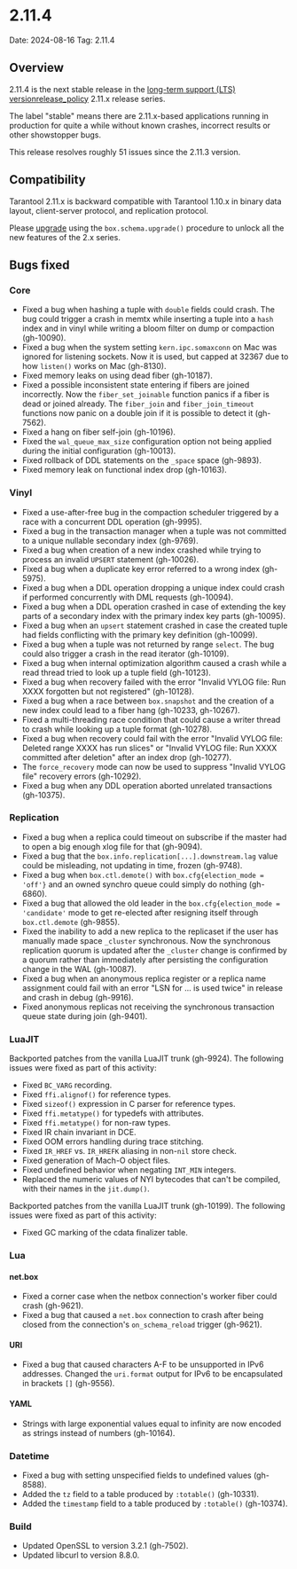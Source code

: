 # 2.11.4

Date: 2024-08-16
Tag: 2.11.4

## Overview

2.11.4 is the next stable release in the [long-term support (LTS)
version][release_policy][release_policy] 2.11.x release series.

The label "stable" means there are 2.11.x-based applications running in
production for quite a while without known crashes, incorrect results or
other showstopper bugs.

This release resolves roughly 51 issues since the 2.11.3 version.

[release_policy]: https://www.tarantool.io/en/doc/latest/release/policy/
[issues]: https://github.com/tarantool/tarantool/issues

## Compatibility

Tarantool 2.11.x is backward compatible with Tarantool 1.10.x in binary data
layout, client-server protocol, and replication protocol.

Please [upgrade][upgrade] using the `box.schema.upgrade()` procedure to unlock
all the new features of the 2.x series.

[upgrade]: https://www.tarantool.io/en/doc/latest/book/admin/upgrades/

## Bugs fixed

### Core

* Fixed a bug when hashing a tuple with `double` fields could crash.
  The bug could trigger a crash in memtx while inserting a tuple into
  a `hash` index and in vinyl while writing a bloom filter on dump or
  compaction (gh-10090).
* Fixed a bug when the system setting `kern.ipc.somaxconn` on Mac was ignored
  for listening sockets. Now it is used, but capped at 32367 due to how
  `listen()` works on Mac (gh-8130).
* Fixed memory leaks on using dead fiber (gh-10187).
* Fixed a possible inconsistent state entering if fibers are joined incorrectly.
  Now the `fiber_set_joinable` function panics if a fiber is dead or joined
  already. The `fiber_join` and `fiber_join_timeout` functions now panic on a
  double join if it is possible to detect it (gh-7562).
* Fixed a hang on fiber self-join (gh-10196).
* Fixed the `wal_queue_max_size` configuration option not being applied during
  the initial configuration (gh-10013).
* Fixed rollback of DDL statements on the `_space` space (gh-9893).
* Fixed memory leak on functional index drop (gh-10163).


### Vinyl

* Fixed a use-after-free bug in the compaction scheduler triggered by a race
  with a concurrent DDL operation (gh-9995).
* Fixed a bug in the transaction manager when a tuple was not committed to
  a unique nullable secondary index (gh-9769).
* Fixed a bug when creation of a new index crashed while trying to process
  an invalid `UPSERT` statement (gh-10026).
* Fixed a bug when a duplicate key error referred to a wrong index (gh-5975).
* Fixed a bug when a DDL operation dropping a unique index could crash
  if performed concurrently with DML requests (gh-10094).
* Fixed a bug when a DDL operation crashed in case of extending the key parts
  of a secondary index with the primary index key parts (gh-10095).
* Fixed a bug when an `upsert` statement crashed in case the created tuple had
  fields conflicting with the primary key definition (gh-10099).
* Fixed a bug when a tuple was not returned by range `select`. The bug could
  also trigger a crash in the read iterator (gh-10109).
* Fixed a bug when internal optimization algorithm caused a crash while a read
  thread tried to look up a tuple field (gh-10123).
* Fixed a bug when recovery failed with the error "Invalid VYLOG file: Run XXXX
  forgotten but not registered" (gh-10128).
* Fixed a bug when a race between `box.snapshot` and the creation of a new
  index could lead to a fiber hang (gh-10233, gh-10267).
* Fixed a multi-threading race condition that could cause a writer thread to
  crash while looking up a tuple format (gh-10278).
* Fixed a bug when recovery could fail with the error "Invalid VYLOG file:
  Deleted range XXXX has run slices" or "Invalid VYLOG file: Run XXXX committed
  after deletion" after an index drop (gh-10277).
* The `force_recovery` mode can now be used to suppress "Invalid VYLOG file"
  recovery errors (gh-10292).
* Fixed a bug when any DDL operation aborted unrelated transactions (gh-10375).

### Replication

* Fixed a bug when a replica could timeout on subscribe if the master had to
  open a big enough xlog file for that (gh-9094).
* Fixed a bug that the `box.info.replication[...].downstream.lag` value could be
  misleading, not updating in time, frozen (gh-9748).
* Fixed a bug when `box.ctl.demote()` with `box.cfg{election_mode = 'off'}`
  and an owned synchro queue could simply do nothing (gh-6860).
* Fixed a bug that allowed the old leader in the
  `box.cfg{election_mode = 'candidate'` mode to get re-elected after resigning
  itself through `box.ctl.demote` (gh-9855).
* Fixed the inability to add a new replica to the replicaset if the user has
  manually made space `_cluster` synchronous. Now the synchronous replication
  quorum is updated after the `_cluster` change is confirmed by a quorum rather
  than immediately after persisting the configuration change in the WAL
  (gh-10087).
* Fixed a bug when an anonymous replica register or a replica name assignment
  could fail with an error "LSN for ... is used twice" in release and crash in
  debug (gh-9916).
* Fixed anonymous replicas not receiving the synchronous transaction queue state
  during join (gh-9401).

### LuaJIT

Backported patches from the vanilla LuaJIT trunk (gh-9924). The following issues
were fixed as part of this activity:

* Fixed `BC_VARG` recording.
* Fixed `ffi.alignof()` for reference types.
* Fixed `sizeof()` expression in C parser for reference types.
* Fixed `ffi.metatype()` for typedefs with attributes.
* Fixed `ffi.metatype()` for non-raw types.
* Fixed IR chain invariant in DCE.
* Fixed OOM errors handling during trace stitching.
* Fixed `IR_HREF` vs. `IR_HREFK` aliasing in non-`nil` store check.
* Fixed generation of Mach-O object files.
* Fixed undefined behavior when negating `INT_MIN` integers.
* Replaced the numeric values of NYI bytecodes that can't be compiled, with
  their names in the `jit.dump()`.

Backported patches from the vanilla LuaJIT trunk (gh-10199). The following
issues were fixed as part of this activity:

* Fixed GC marking of the cdata finalizer table.

### Lua

#### net.box

* Fixed a corner case when the netbox connection's worker fiber could crash
  (gh-9621).
* Fixed a bug that caused a `net.box` connection to crash after being closed
  from the connection's `on_schema_reload` trigger (gh-9621).

#### URI

* Fixed a bug that caused characters A-F to be unsupported in IPv6
  addresses. Changed the `uri.format` output for IPv6 to be
  encapsulated in brackets `[]` (gh-9556).

#### YAML

* Strings with large exponential values equal to infinity are now encoded as
  strings instead of numbers (gh-10164).

### Datetime

* Fixed a bug with setting unspecified fields to undefined values
  (gh-8588).
* Added the `tz` field to a table produced by `:totable()`
  (gh-10331).
* Added the `timestamp` field to a table produced by `:totable()`
  (gh-10374).

### Build

* Updated OpenSSL to version 3.2.1 (gh-7502).
* Updated libcurl to version 8.8.0.
